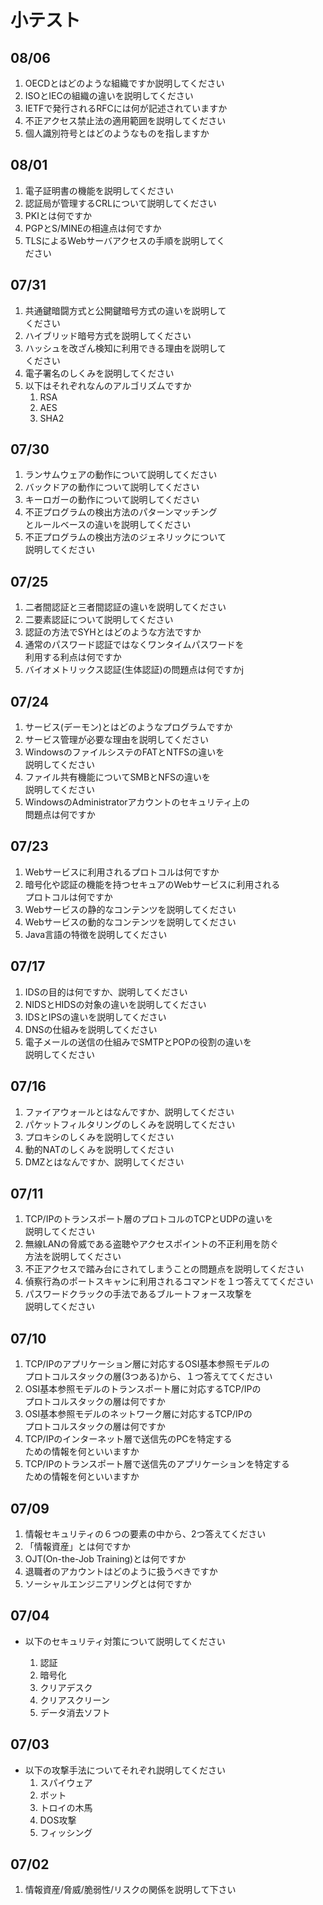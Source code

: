 # 小テスト


## 08/06
1. OECDとはどのような組織ですか説明してください
1. ISOとIECの組織の違いを説明してください
1. IETFで発行されるRFCには何が記述されていますか
1. 不正アクセス禁止法の適用範囲を説明してください
1. 個人識別符号とはどのようなものを指しますか

## 08/01
1. 電子証明書の機能を説明してください
1. 認証局が管理するCRLについて説明してください
1. PKIとは何ですか
1. PGPとS/MINEの相違点は何ですか
1. TLSによるWebサーバアクセスの手順を説明してく  
ださい

## 07/31
1. 共通鍵暗闘方式と公開鍵暗号方式の違いを説明して  
ください
1. ハイブリッド暗号方式を説明してください
1. ハッシュを改ざん検知に利用できる理由を説明して  
ください
1. 電子署名のしくみを説明してください
1. 以下はそれぞれなんのアルゴリズムですか
	1. RSA
	1. AES
	1. SHA2

## 07/30
1. ランサムウェアの動作について説明してください
1. バックドアの動作について説明してください
1. キーロガーの動作について説明してください
1. 不正プログラムの検出方法のパターンマッチング  
とルールベースの違いを説明してください
1. 不正プログラムの検出方法のジェネリックについて  
説明してください	

## 07/25
1. 二者間認証と三者間認証の違いを説明してください
1. 二要素認証について説明してください
1. 認証の方法でSYHとはどのような方法ですか
1. 通常のパスワード認証ではなくワンタイムパスワードを  
利用する利点は何ですか
1. バイオメトリックス認証(生体認証)の問題点は何ですかj

## 07/24
1. サービス(デーモン)とはどのようなプログラムですか
1. サービス管理が必要な理由を説明してください
1. WindowsのファイルシステのFATとNTFSの違いを  
説明してください
1. ファイル共有機能についてSMBとNFSの違いを  
説明してください
1. WindowsのAdministratorアカウントのセキュリティ上の  
問題点は何ですか

## 07/23
1. Webサービスに利用されるプロトコルは何ですか
1. 暗号化や認証の機能を持つセキュアのWebサービスに利用される  
プロトコルは何ですか
1. Webサービスの静的なコンテンツを説明してください
1. Webサービスの動的なコンテンツを説明してください
1. Java言語の特徴を説明してください

## 07/17
1. IDSの目的は何ですか、説明してください
1. NIDSとHIDSの対象の違いを説明してください
1. IDSとIPSの違いを説明してください
1. DNSの仕組みを説明してください
1. 電子メールの送信の仕組みでSMTPとPOPの役割の違いを  
説明してください

## 07/16
1. ファイアウォールとはなんですか、説明してください
1. パケットフィルタリングのしくみを説明してください
1. プロキシのしくみを説明してください
1. 動的NATのしくみを説明してください
1. DMZとはなんですか、説明してください

## 07/11
1. TCP/IPのトランスポート層のプロトコルのTCPとUDPの違いを  
説明してください
1. 無線LANの脅威である盗聴やアクセスポイントの不正利用を防ぐ  
方法を説明してください
1. 不正アクセスで踏み台にされてしまうことの問題点を説明してください
1. 偵察行為のポートスキャンに利用されるコマンドを１つ答えててください
1. パスワードクラックの手法であるブルートフォース攻撃を  
説明してください

## 07/10

1. TCP/IPのアプリケーション層に対応するOSI基本参照モデルの  
プロトコルスタックの層(3つある)から、１つ答えててください
1. OSI基本参照モデルのトランスポート層に対応するTCP/IPの  
プロトコルスタックの層は何ですか
1. OSI基本参照モデルのネットワーク層に対応するTCP/IPの  
プロトコルスタックの層は何ですか
1. TCP/IPのインターネット層で送信先のPCを特定する  
ための情報を何といいますか
1. TCP/IPのトランスポート層で送信先のアプリケーションを特定する  
ための情報を何といいますか

## 07/09

1. 情報セキュリティの６つの要素の中から、2つ答えてください
1. 「情報資産」とは何ですか
1. OJT(On-the-Job Training)とは何ですか
1. 退職者のアカウントはどのように扱うべきですか
1. ソーシャルエンジニアリングとは何ですか


## 07/04

- 以下のセキュリティ対策について説明してください

	1. 認証
	1. 暗号化
	1. クリアデスク
	1. クリアスクリーン
	1. データ消去ソフト

## 07/03

- 以下の攻撃手法についてそれぞれ説明してください
	1. スパイウェア
	1. ボット
	1. トロイの木馬
	1. DOS攻撃
	1. フィッシング

## 07/02

1. 情報資産/脅威/脆弱性/リスクの関係を説明して下さい